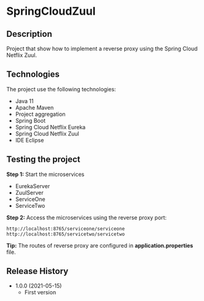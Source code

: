 # SpringCloudZuul

## Description
Project that show how to implement a reverse proxy using the Spring Cloud Netflix Zuul.

## Technologies
The project use the following technologies:

* Java 11
* Apache Maven
* Project aggregation
* Spring Boot
* Spring Cloud Netflix Eureka
* Spring Cloud Netflix Zuul
* IDE Eclipse

## Testing the project
**Step 1:** Start the microservices
* EurekaServer
* ZuulServer
* ServiceOne
* ServiceTwo

**Step 2:** Access the microservices using the reverse proxy port:

```
http://localhost:8765/serviceone/serviceone
http://localhost:8765/servicetwo/servicetwo
```

**Tip:** The routes of reverse proxy are configured in **application.properties** file.

## Release History
* 1.0.0 (2021-05-15)
    * First version
